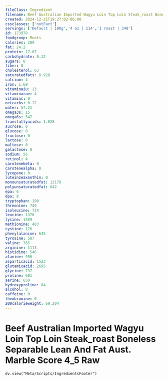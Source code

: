 ```yaml
---
fileClass: Ingredient
filename: Beef Australian Imported Wagyu Loin Top Loin Steak_roast Boneless Separable Lean And Fat Aust. Marble Score 4_5 Raw
created: 2024-12-21T19:27:02-06:00
cssclasses: ['nutFact']
servings: ['Default | 100g','4 oz | 114','1 roast | 348']
id: 173978
foodgroup: Meats
calories: 289
fat: 24.2
protein: 17.67
carbohydrate: 0.12
sugars: 0
fiber: 0
cholesterol: 63
saturatedfats: 8.928
calcium: 4
iron: 1.69
vitaminaiu: 13
vitaminarae: 4
vitaminc: 0
netcarbs: 0.12
water: 57.21
omega3s: 15
omega6s: 547
transfattyacids: 1.028
sucrose: 0
glucose: 0
fructose: 0
lactose: 0
maltose: 0
galactose: 0
sodium: 56
retinol: 4
carotenebeta: 0
carotenealpha: 0
lycopene: 0
luteinzeaxanthin: 0
monounsaturatedfat: 12179
polyunsaturatedfat: 642
epa: 6
dpa: 8
tryptophan: 190
threonine: 749
isoleucine: 724
leucine: 1370
lysine: 1489
methionine: 483
cystine: 176
phenylalanine: 645
tyrosine: 587
valine: 765
arginine: 1113
histidine: 546
alanine: 956
asparticacid: 1523
glutamicacid: 2695
glycine: 737
proline: 681
serine: 650
hydroxyproline: 84
alcohol: 0
caffeine: 0
theobromine: 0
200calorieweight: 69.204
---
```


# Beef Australian Imported Wagyu Loin Top Loin Steak_roast Boneless Separable Lean And Fat Aust. Marble Score 4_5 Raw

```dataviewjs
dv.view("Meta/Scripts/IngredientsFooter")
```